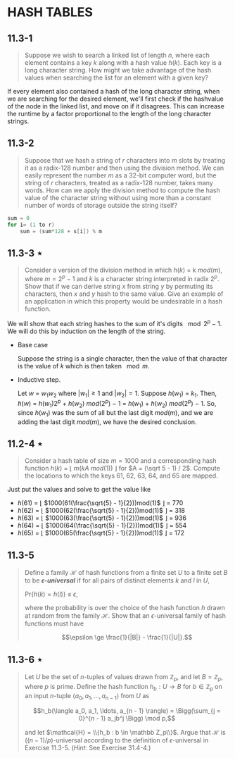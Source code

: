 # HASH TABLES

## 11.3-1

> Suppose we wish to search a linked list of length $n$, where each element contains a key $k$ along with a hash value $h(k)$. Each key is a long character string. How might we take advantage of the hash values when searching the list for an element with a given key?


If every element also contained a hash of the long character string, when we are searching for the desired element, we'll first check if the hashvalue of the node in the linked list, and move on if it disagrees. This can increase the runtime by a factor proportional to the length of the long character strings.

## 11.3-2

> Suppose that we hash a string of $r$ characters into $m$ slots by treating it as a radix-128 number and then using the division method. We can easily represent the number $m$ as a 32-bit computer word, but the string of $r$ characters, treated as a radix-128 number, takes many words. How can we apply the division method to compute the hash value of the character string without using more than a constant number of words of storage outside the string itself?

```cpp
sum = 0 
for i= (1 to r)
    sum = (sum*128 + s[i]) % m
```

## 11.3-3 $\star$

> Consider a version of the division method in which $h(k)$ = k $mod(m)$, where $m = 2^p - 1$ and $k$ is a character string interpreted in radix $2^p$. Show that if we can derive string $x$ from string $y$ by permuting its characters, then $x$ and $y$ hash to the same value. Give an example of an application in which this property would be undesirable in a hash function.

We will show that each string hashes to the sum of it's digits $\mod 2^p − 1$. We will do this by induction on the length of the string.

- Base case

    Suppose the string is a single character, then the value of that character is the value of $k$ which is then taken $\mod m$.

- Inductive step.

    Let $w$ = $w_1w_2$ where $|w_1| \ge 1$ and $|w_2| = 1$. Suppose $h(w_1)$ = $k_1$. Then, $h(w)$ = $h(w_1)2^p$ + $h(w_2)$ $mod(2^p)$ − $1$ = $h(w_1)$ + $h(w_2)$ $mod(2^p)$ − $1$. So, since $h(w_1)$ was the sum of all but the last digit $mod(m)$, and we are adding the last digit $mod(m)$, we have the desired conclusion.

## 11.2-4 $\star$

> Consider a hash table of size $m = 1000$ and a corresponding hash function $h(k)$ = $\lfloor$ $m(kA$ $mod(1))$ $\rfloor$ for $A = (\sqrt 5 - 1) / 2$. Compute the locations to which the keys $61$, $62$, $63$, $64$, and $65$ are mapped.

Just put the values and solve to get the value like 

- $h(61)$ = $\lfloor$ $1000(61(\frac{\sqrt{5} - 1}{2}))mod(1)$ $\rfloor$ = 770
- $h(62)$ = $\lfloor$ $1000(62(\frac{\sqrt{5} - 1}{2}))mod(1)$ $\rfloor$ = 318
- $h(63)$ = $\lfloor$ $1000(63(\frac{\sqrt{5} - 1}{2}))mod(1)$ $\rfloor$ = 936
- $h(64)$ = $\lfloor$ $1000(64(\frac{\sqrt{5} - 1}{2}))mod(1)$ $\rfloor$ = 554
- $h(65)$ = $\lfloor$ $1000(65(\frac{\sqrt{5} - 1}{2}))mod(1)$ $\rfloor$ = 172

## 11.3-5

> Define a family $\mathcal H$ of hash functions from a finite set $U$ to a finite set $B$ to be **_$\epsilon$-universal_** if for all pairs of distinct elements $k$ and $l$ in $U$,
>
> Pr{${h(k) = h(l)}$} $\le$ $\epsilon$,
>
> where the probability is over the choice of the hash function $h$ drawn at random from the family $\mathcal H$. Show that an $\epsilon$-universal family of hash functions must have
>
> $$\epsilon \ge \frac{1}{|B|} - \frac{1}{|U|}.$$



## 11.3-6 $\star$

> Let $U$ be the set of $n$-tuples of values drawn from $\mathbb Z_p$, and let $B = \mathbb Z_p$, where $p$ is prime. Define the hash function $h_b: U \rightarrow B$ for $b \in \mathbb Z_p$ on an input $n$-tuple $\langle a_0, a_1, \ldots, a_{n - 1} \rangle$ from $U$ as
>
> $$h_b(\langle a_0, a_1, \ldots, a_{n - 1} \rangle) = \Bigg(\sum_{j = 0}^{n - 1} a_jb^j \Bigg) \mod p,$$
>
> and let $\mathcal{H} = \\{h_b : b \in \mathbb Z_p\\}$. Argue that $\mathcal H$ is $((n - 1) / p)$-universal according to the definition of $\epsilon$-universal in Exercise 11.3-5. ($\textit{Hint:}$ See Exercise 31.4-4.)
